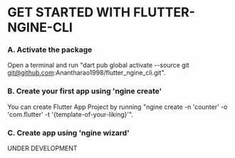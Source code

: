 # GET STARTED WITH FLUTTER-NGINE-CLI

### A. Activate the package

Open a terminal and run "dart pub global activate --source git git@github.com:Anantharao1998/flutter_ngine_cli.git".

### B. Create your first app using 'ngine create'

You can create Flutter App Project by running "ngine create -n 'counter' -o 'com.flutter' -t '{template-of-your-liking}'".

### C. Create app using 'ngine wizard'

UNDER DEVELOPMENT

